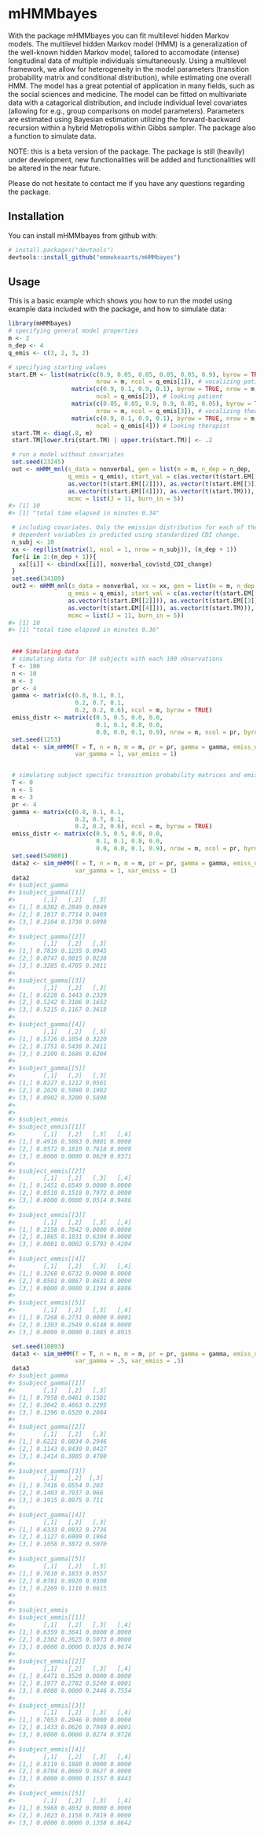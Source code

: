 
<!-- README.md is generated from README.Rmd. Please edit that file -->
mHMMbayes
=========

With the package mHMMbayes you can fit multilevel hidden Markov models. The multilevel hidden Markov model (HMM) is a generalization of the well-known hidden Markov model, tailored to accomodate (intense) longitudinal data of multiple individuals simultaneously. Using a multilevel framework, we allow for heterogeneity in the model parameters (transition probability matrix and conditional distribution), while estimating one overall HMM. The model has a great potential of application in many fields, such as the social sciences and medicine. The model can be fitted on multivariate data with a catagorical distribution, and include individual level covariates (allowing for e.g., group comparisons on model parameters). Parameters are estimated using Bayesian estimation utilizing the forward-backward recursion within a hybrid Metropolis within Gibbs sampler. The package also a function to simulate data.

NOTE: this is a beta version of the package. The package is still (heavily) under development, new functionalities will be added and functionalities will be altered in the near future.

Please do not hesitate to contact me if you have any questions regarding the package.

Installation
------------

You can install mHMMbayes from github with:

``` r
# install.packages("devtools")
devtools::install_github("emmekeaarts/mHMMbayes")
```

Usage
-----

This is a basic example which shows you how to run the model using example data included with the package, and how to simulate data:

``` r
library(mHMMbayes)
# specifying general model properties
m <- 2
n_dep <- 4
q_emis <- c(3, 2, 3, 2)

# specifying starting values
start.EM <- list(matrix(c(0.9, 0.05, 0.05, 0.05, 0.05, 0.9), byrow = TRUE,
                         nrow = m, ncol = q_emis[1]), # vocalizing patient
                  matrix(c(0.9, 0.1, 0.9, 0.1), byrow = TRUE, nrow = m,
                         ncol = q_emis[2]), # looking patient
                  matrix(c(0.05, 0.05, 0.9, 0.9, 0.05, 0.05), byrow = TRUE,
                         nrow = m, ncol = q_emis[3]), # vocalizing therapist
                  matrix(c(0.9, 0.1, 0.9, 0.1), byrow = TRUE, nrow = m,
                         ncol = q_emis[4])) # looking therapist
 start.TM <- diag(.8, m)
 start.TM[lower.tri(start.TM) | upper.tri(start.TM)] <- .2

 # run a model without covariates
 set.seed(23245)
 out <- mHMM_mnl(s_data = nonverbal, gen = list(m = m, n_dep = n_dep,
                 q_emis = q_emis), start_val = c(as.vector(t(start.EM[[1]])),
                 as.vector(t(start.EM[[2]])), as.vector(t(start.EM[[3]])),
                 as.vector(t(start.EM[[4]])), as.vector(t(start.TM))),
                 mcmc = list(J = 11, burn_in = 5))
#> [1] 10
#> [1] "total time elapsed in minutes 0.34"

 # including covariates. Only the emission distribution for each of the 4
 # dependent variables is predicted using standardized CDI change.
 n_subj <- 10
 xx <- rep(list(matrix(1, ncol = 1, nrow = n_subj)), (n_dep + 1))
 for(i in 2:(n_dep + 1)){
   xx[[i]] <- cbind(xx[[i]], nonverbal_cov$std_CDI_change)
 }
 set.seed(34109)
 out2 <- mHMM_mnl(s_data = nonverbal, xx = xx, gen = list(m = m, n_dep = n_dep,
                 q_emis = q_emis), start_val = c(as.vector(t(start.EM[[1]])),
                 as.vector(t(start.EM[[2]])), as.vector(t(start.EM[[3]])),
                 as.vector(t(start.EM[[4]])), as.vector(t(start.TM))),
                 mcmc = list(J = 11, burn_in = 5))
#> [1] 10
#> [1] "total time elapsed in minutes 0.36"

 
 ### Simulating data
 # simulating data for 10 subjects with each 100 observations
 T <- 100
 n <- 10
 m <- 3
 pr <- 4
 gamma <- matrix(c(0.8, 0.1, 0.1,
                   0.2, 0.7, 0.1,
                   0.2, 0.2, 0.6), ncol = m, byrow = TRUE)
 emiss_distr <- matrix(c(0.5, 0.5, 0.0, 0.0,
                         0.1, 0.1, 0.8, 0.0,
                         0.0, 0.0, 0.1, 0.9), nrow = m, ncol = pr, byrow = TRUE)
 set.seed(1253)
 data1 <- sim_mHMM(T = T, n = n, m = m, pr = pr, gamma = gamma, emiss_distr = emiss_distr,
                   var_gamma = 1, var_emiss = 1)


 # simulating subject specific transition probability matrices and emission distributions only
 T <- 0
 n <- 5
 m <- 3
 pr <- 4
 gamma <- matrix(c(0.8, 0.1, 0.1,
                   0.2, 0.7, 0.1,
                   0.2, 0.2, 0.6), ncol = m, byrow = TRUE)
 emiss_distr <- matrix(c(0.5, 0.5, 0.0, 0.0,
                         0.1, 0.1, 0.8, 0.0,
                         0.0, 0.0, 0.1, 0.9), nrow = m, ncol = pr, byrow = TRUE)
 set.seed(549801)
 data2 <- sim_mHMM(T = T, n = n, m = m, pr = pr, gamma = gamma, emiss_distr = emiss_distr,
                   var_gamma = 1, var_emiss = 1)
 data2
#> $subject_gamma
#> $subject_gamma[[1]]
#>        [,1]   [,2]   [,3]
#> [1,] 0.6302 0.2849 0.0849
#> [2,] 0.1817 0.7714 0.0469
#> [3,] 0.2164 0.1738 0.6098
#> 
#> $subject_gamma[[2]]
#>        [,1]   [,2]   [,3]
#> [1,] 0.7819 0.1235 0.0945
#> [2,] 0.0747 0.9015 0.0238
#> [3,] 0.3285 0.4705 0.2011
#> 
#> $subject_gamma[[3]]
#>        [,1]   [,2]   [,3]
#> [1,] 0.6228 0.1443 0.2329
#> [2,] 0.5242 0.3106 0.1652
#> [3,] 0.5215 0.1167 0.3618
#> 
#> $subject_gamma[[4]]
#>        [,1]   [,2]   [,3]
#> [1,] 0.5726 0.1054 0.3220
#> [2,] 0.1751 0.5438 0.2811
#> [3,] 0.2109 0.1686 0.6204
#> 
#> $subject_gamma[[5]]
#>        [,1]   [,2]   [,3]
#> [1,] 0.8227 0.1212 0.0561
#> [2,] 0.2029 0.5990 0.1982
#> [3,] 0.0902 0.3200 0.5898
#> 
#> 
#> $subject_emmis
#> $subject_emmis[[1]]
#>        [,1]   [,2]   [,3]   [,4]
#> [1,] 0.4916 0.5083 0.0001 0.0000
#> [2,] 0.0572 0.1810 0.7618 0.0000
#> [3,] 0.0000 0.0000 0.0629 0.9371
#> 
#> $subject_emmis[[2]]
#>        [,1]   [,2]   [,3]   [,4]
#> [1,] 0.1451 0.8549 0.0000 0.0000
#> [2,] 0.0510 0.1518 0.7972 0.0000
#> [3,] 0.0000 0.0000 0.0514 0.9486
#> 
#> $subject_emmis[[3]]
#>        [,1]   [,2]   [,3]   [,4]
#> [1,] 0.2158 0.7842 0.0000 0.0000
#> [2,] 0.1865 0.1831 0.6304 0.0000
#> [3,] 0.0001 0.0002 0.5793 0.4204
#> 
#> $subject_emmis[[4]]
#>        [,1]   [,2]   [,3]   [,4]
#> [1,] 0.3268 0.6732 0.0000 0.0000
#> [2,] 0.0501 0.0867 0.8631 0.0000
#> [3,] 0.0000 0.0000 0.1194 0.8806
#> 
#> $subject_emmis[[5]]
#>        [,1]   [,2]   [,3]   [,4]
#> [1,] 0.7268 0.2731 0.0000 0.0001
#> [2,] 0.1303 0.2549 0.6148 0.0000
#> [3,] 0.0000 0.0000 0.1085 0.8915

 set.seed(10893)
 data3 <- sim_mHMM(T = T, n = n, m = m, pr = pr, gamma = gamma, emiss_distr = emiss_distr,
                   var_gamma = .5, var_emiss = .5)
 data3
#> $subject_gamma
#> $subject_gamma[[1]]
#>        [,1]   [,2]   [,3]
#> [1,] 0.7958 0.0461 0.1581
#> [2,] 0.3042 0.4663 0.2295
#> [3,] 0.1396 0.6520 0.2084
#> 
#> $subject_gamma[[2]]
#>        [,1]   [,2]   [,3]
#> [1,] 0.6221 0.0834 0.2946
#> [2,] 0.1143 0.8430 0.0427
#> [3,] 0.1414 0.3805 0.4780
#> 
#> $subject_gamma[[3]]
#>        [,1]   [,2]  [,3]
#> [1,] 0.7416 0.0554 0.203
#> [2,] 0.1403 0.7937 0.066
#> [3,] 0.1915 0.0975 0.711
#> 
#> $subject_gamma[[4]]
#>        [,1]   [,2]   [,3]
#> [1,] 0.6333 0.0932 0.2736
#> [2,] 0.1127 0.6909 0.1964
#> [3,] 0.1058 0.3872 0.5070
#> 
#> $subject_gamma[[5]]
#>        [,1]   [,2]   [,3]
#> [1,] 0.7610 0.1833 0.0557
#> [2,] 0.0781 0.8920 0.0300
#> [3,] 0.2269 0.1116 0.6615
#> 
#> 
#> $subject_emmis
#> $subject_emmis[[1]]
#>        [,1]   [,2]   [,3]   [,4]
#> [1,] 0.6359 0.3641 0.0000 0.0000
#> [2,] 0.2302 0.2625 0.5073 0.0000
#> [3,] 0.0000 0.0000 0.0326 0.9674
#> 
#> $subject_emmis[[2]]
#>        [,1]   [,2]   [,3]   [,4]
#> [1,] 0.6471 0.3528 0.0000 0.0000
#> [2,] 0.1977 0.2782 0.5240 0.0001
#> [3,] 0.0000 0.0000 0.2446 0.7554
#> 
#> $subject_emmis[[3]]
#>        [,1]   [,2]   [,3]   [,4]
#> [1,] 0.7053 0.2946 0.0000 0.0000
#> [2,] 0.1433 0.0626 0.7940 0.0001
#> [3,] 0.0000 0.0000 0.0274 0.9726
#> 
#> $subject_emmis[[4]]
#>        [,1]   [,2]   [,3]   [,4]
#> [1,] 0.8119 0.1880 0.0000 0.0000
#> [2,] 0.0704 0.0669 0.8627 0.0000
#> [3,] 0.0000 0.0000 0.1557 0.8443
#> 
#> $subject_emmis[[5]]
#>        [,1]   [,2]   [,3]   [,4]
#> [1,] 0.5968 0.4032 0.0000 0.0000
#> [2,] 0.1023 0.1158 0.7819 0.0000
#> [3,] 0.0000 0.0000 0.1358 0.8642
```

